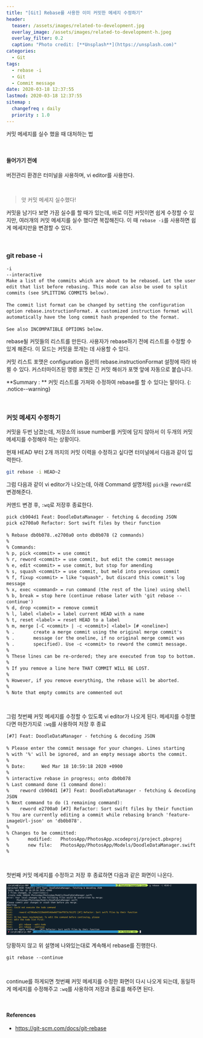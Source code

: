 ```yaml
---
title: "[Git] Rebase를 사용한 이미 커밋한 메세지 수정하기"
header:
  teaser: /assets/images/related-to-development.jpg
  overlay_image: /assets/images/related-to-development-h.jpeg
  overlay_filter: 0.2
  caption: "Photo credit: [**Unsplash**](https://unsplash.com)"
categories:
  - Git
tags:
  - rebase -i
  - Git
  - Commit message
date: 2020-03-18 12:37:55
lastmod: 2020-03-18 12:37:55
sitemap :
  changefreq : daily
  priority : 1.0
---
```


커밋 메세지를 실수 했을 때 대처하는 법

<br>

#### 들어가기 전에

버전관리 환경은 터미널을 사용하며, vi editor를 사용한다.

<br>

> 앗 커밋 메세지 실수했다!

커밋을 남기다 보면 가끔 실수를 할 때가 있는데, 바로 이전 커밋이면 쉽게 수정할 수 있지만, 여러개의 커밋 메세지를 실수 했다면 복잡해진다. 이 때 `rebase -i`를 사용하면 쉽게 메세지만을 변경할 수 있다.

<br>

### git rebase -i

```
-i
--interactive
Make a list of the commits which are about to be rebased. Let the user edit that list before rebasing. This mode can also be used to split commits (see SPLITTING COMMITS below).

The commit list format can be changed by setting the configuration option rebase.instructionFormat. A customized instruction format will automatically have the long commit hash prepended to the format.

See also INCOMPATIBLE OPTIONS below.
```

rebase될 커밋들의 리스트를 만든다. 사용자가 rebase하기 전에 리스트를 수정할 수 있게 해준다. 이 모드는 커밋을 쪼개는 데 사용할 수 있다.

커밋 리스트 포맷은 configuration 옵션의 rebase.instructionFormat 설정에 따라 바뀔 수 있다. 커스터마이즈된 명령 포맷은 긴 커밋 해쉬가 포맷 앞에 자동으로 붙습니다.

**Summary : ** 커밋 리스트를 가져와 수정하여 rebase를 할 수 있다는 말이다.
{: .notice--warning}

<br>

### 커밋 메세지 수정하기

커밋을 두번 남겼는데, 저장소의 issue number를 커밋에 담지 않아서 이 두개의 커밋 메세지를 수정해야 하는 상황이다.

현재 HEAD 부터 2개 까지의 커밋 이력을 수정하고 싶다면 터미널에서 다음과 같이 입력한다.

```bash
git rebase -i HEAD~2
```

그럼 다음과 같이 vi editor가 나오는데, 아래 Command 설명처럼 `pick`을 `reword`로 변경해준다.

커맨드 변경 후, `:wq`로 저장후 종료한다.

```
pick cb904d1 Feat: DoodleDataManager - fetching & decoding JSON
pick e2700a0 Refactor: Sort swift files by their function

% Rebase db0b078..e2700a0 onto db0b078 (2 commands)
%
% Commands:
% p, pick <commit> = use commit
% r, reword <commit> = use commit, but edit the commit message
% e, edit <commit> = use commit, but stop for amending
% s, squash <commit> = use commit, but meld into previous commit
% f, fixup <commit> = like "squash", but discard this commit's log message
% x, exec <command> = run command (the rest of the line) using shell
% b, break = stop here (continue rebase later with 'git rebase --continue')
% d, drop <commit> = remove commit
% l, label <label> = label current HEAD with a name
% t, reset <label> = reset HEAD to a label
% m, merge [-C <commit> | -c <commit>] <label> [# <oneline>]
% .       create a merge commit using the original merge commit's
% .       message (or the oneline, if no original merge commit was
% .       specified). Use -c <commit> to reword the commit message.
%
% These lines can be re-ordered; they are executed from top to bottom.
%
% If you remove a line here THAT COMMIT WILL BE LOST.
%
% However, if you remove everything, the rebase will be aborted.
%
% Note that empty commits are commented out
```

<br>

그럼 첫번째 커밋 메세지를 수정할 수 있도록 vi editor가 나오게 된다.
메세지를 수정했다면 마찬가지로 `:wq`를 사용하여 저장 후 종료

```
[#7] Feat: DoodleDataManager - fetching & decoding JSON

% Please enter the commit message for your changes. Lines starting
% with '%' will be ignored, and an empty message aborts the commit.
%
% Date:      Wed Mar 18 10:59:18 2020 +0900
%
% interactive rebase in progress; onto db0b078
% Last command done (1 command done):
%    reword cb904d1 [#7] Feat: DoodleDataManager - fetching & decoding JSON
% Next command to do (1 remaining command):
%    reword e2700a0 [#7] Refactor: Sort swift files by their function
% You are currently editing a commit while rebasing branch 'feature-imageUrl-json' on 'db0b078'.
%
% Changes to be committed:
%       modified:   PhotosApp/PhotosApp.xcodeproj/project.pbxproj
%       new file:   PhotosApp/PhotosApp/Models/DoodleDataManager.swift
%
```

<br>

첫번째 커밋 메세지를 수정하고 저장 후 종료하면 다음과 같은 화면이 나온다.

<p align="left">
  <img src="/assets/images/git/rebase-i.png" width="700px">
</p>

당황하지 않고 위 설명에 나와있는대로 계속해서 rebase를 진행한다.

```
git rebase --continue
```

<br>

continue를 하게되면 첫번째 커밋 메세지를 수정한 화면이 다시 나오게 되는데, 동일하게 메세지를 수정해주고 `:wq`를 사용하여 저장과 종료를 해주면 된다.

<br>

#### References

- https://git-scm.com/docs/git-rebase